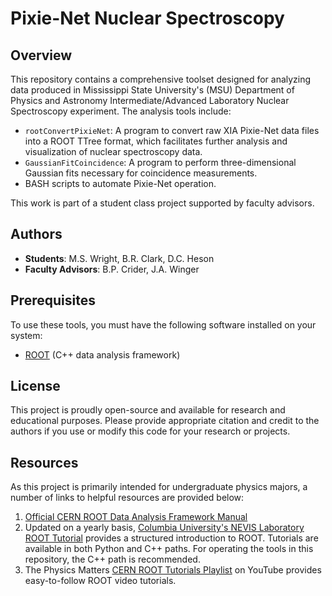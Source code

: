 # Pixie-Net Nuclear Spectroscopy 

## Overview
This repository contains a comprehensive toolset designed for analyzing data produced in Mississippi State University's (MSU) Department of Physics and Astronomy Intermediate/Advanced Laboratory Nuclear Spectroscopy experiment. The analysis tools include:

- `rootConvertPixieNet`: A program to convert raw XIA Pixie-Net data files into a ROOT TTree format, which facilitates further analysis and visualization of nuclear spectroscopy data.
- `GaussianFitCoincidence`: A program to perform three-dimensional Gaussian fits necessary for coincidence measurements.
- BASH scripts to automate Pixie-Net operation.

This work is part of a student class project supported by faculty advisors.

## Authors
- **Students**: M.S. Wright, B.R. Clark, D.C. Heson
- **Faculty Advisors**: B.P. Crider, J.A. Winger

## Prerequisites
To use these tools, you must have the following software installed on your system:
- [ROOT](https://root.cern.ch/) (C++ data analysis framework)

## License
This project is proudly open-source and available for research and educational purposes. Please provide appropriate citation and credit to the authors if you use or modify this code for your research or projects.

## Resources
As this project is primarily intended for undergraduate physics majors, a number of links to helpful resources are provided below:

1. [Official CERN ROOT Data Analysis Framework Manual](https://root.cern/manual/)
2. Updated on a yearly basis, [Columbia University's NEVIS Laboratory ROOT Tutorial](https://www.nevis.columbia.edu/~seligman/root-class/) provides a structured introduction to ROOT. Tutorials are available in both Python and C++ paths. For operating the tools in this repository, the C++ path is recommended.
3. The Physics Matters [CERN ROOT Tutorials Playlist](https://www.youtube.com/playlist?list=PLLybgCU6QCGWLdDO4ZDaB0kLrO3maeYAe) on YouTube provides easy-to-follow ROOT video tutorials.

